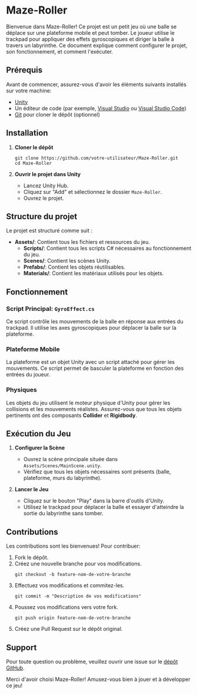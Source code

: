 # Maze-Roller

Bienvenue dans Maze-Roller! Ce projet est un petit jeu où une balle se déplace sur une plateforme mobile et peut tomber. Le joueur utilise le trackpad pour appliquer des effets gyroscopiques et diriger la balle à travers un labyrinthe. Ce document explique comment configurer le projet, son fonctionnement, et comment l'exécuter.

## Prérequis

Avant de commencer, assurez-vous d'avoir les éléments suivants installés sur votre machine:

- [Unity](https://unity.com/)
- Un éditeur de code (par exemple, [Visual Studio](https://visualstudio.microsoft.com/) ou [Visual Studio Code](https://code.visualstudio.com/))
- [Git](https://git-scm.com/) pour cloner le dépôt (optionnel)

## Installation

1. **Cloner le dépôt**
   ```
   git clone https://github.com/votre-utilisateur/Maze-Roller.git
   cd Maze-Roller
   ```

2. **Ouvrir le projet dans Unity**
   - Lancez Unity Hub.
   - Cliquez sur "Add" et sélectionnez le dossier `Maze-Roller`.
   - Ouvrez le projet.

## Structure du projet

Le projet est structuré comme suit :

- **Assets/**: Contient tous les fichiers et ressources du jeu.
  - **Scripts/**: Contient tous les scripts C# nécessaires au fonctionnement du jeu.
  - **Scenes/**: Contient les scènes Unity.
  - **Prefabs/**: Contient les objets réutilisables.
  - **Materials/**: Contient les matériaux utilisés pour les objets.

## Fonctionnement

### Script Principal: `GyroEffect.cs`

Ce script contrôle les mouvements de la balle en réponse aux entrées du trackpad. Il utilise les axes gyroscopiques pour déplacer la balle sur la plateforme.

### Plateforme Mobile

La plateforme est un objet Unity avec un script attaché pour gérer les mouvements. Ce script permet de basculer la plateforme en fonction des entrées du joueur.

### Physiques

Les objets du jeu utilisent le moteur physique d'Unity pour gérer les collisions et les mouvements réalistes. Assurez-vous que tous les objets pertinents ont des composants **Collider** et **Rigidbody**.

## Exécution du Jeu

1. **Configurer la Scène**
   - Ouvrez la scène principale située dans `Assets/Scenes/MainScene.unity`.
   - Vérifiez que tous les objets nécessaires sont présents (balle, plateforme, murs du labyrinthe).

2. **Lancer le Jeu**
   - Cliquez sur le bouton "Play" dans la barre d'outils d'Unity.
   - Utilisez le trackpad pour déplacer la balle et essayer d'atteindre la sortie du labyrinthe sans tomber.

## Contributions

Les contributions sont les bienvenues! Pour contribuer:

1. Fork le dépôt.
2. Créez une nouvelle branche pour vos modifications.
   ```
   git checkout -b feature-nom-de-votre-branche
   ```
3. Effectuez vos modifications et commitez-les.
   ```
   git commit -m "Description de vos modifications"
   ```
4. Poussez vos modifications vers votre fork.
   ```
   git push origin feature-nom-de-votre-branche
   ```
5. Créez une Pull Request sur le dépôt original.

## Support

Pour toute question ou problème, veuillez ouvrir une issue sur le [dépôt GitHub](https://github.com/votre-utilisateur/Maze-Roller/issues).

Merci d'avoir choisi Maze-Roller! Amusez-vous bien à jouer et à développer ce jeu!